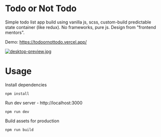 # Todo or Not Todo

Simple todo list app build using vanilla js, scss, custom-build predictable state container (like redux). No frameworks, pure js.
Design from "frontend mentors".

Demo: https://todoornottodo.vercel.app/

[![desktop-preview.jpg](https://i.postimg.cc/Fzfr2qsr/desktop-preview.jpg)](https://postimg.cc/GTCnDXyV)

# Usage

Install dependencies

```
npm install
```

Run dev server - http://localhost:3000

```
npm run dev
```

Build assets for production

```
npm run build
```
